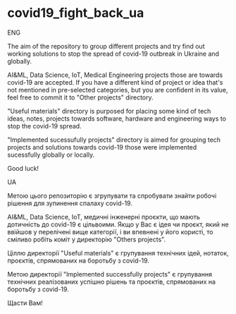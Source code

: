 # covid19_fight_back_ua

ENG

The aim of the repository to group different projects and try find out working solutions to stop the spread of covid-19 outbreak in Ukraine and globally.

AI&ML, Data Science, IoT, Medical Engineering projects those are towards covid-19 are accepted. If you have a different kind of project or idea that's not mentioned in pre-selected categories, but you are confident in its value, feel free to commit it to "Other projects" directory.

"Useful materials" directory is purposed for placing some kind of tech ideas, notes, projects towards software, hardware and engineering ways to stop the covid-19 spread.

"Implemented sucessufully projects" directory is aimed for grouping tech projects and solutions towards covid-19 those were implemented sucessfully globally or locally.

Good luck!

UA

Метою цього репозиторію є згрупувати та спробувати знайти робочі рішення для зупинення спалаху covid-19.

AI&ML, Data Science, IoT, медичні інженерні проєкти, що мають дотичність до covid-19 є цільвоими. Якщо у Вас є ідея чи проєкт, який не ввійшов у перелічені вище категорії, і ви впевнені у його користі, то сміливо робіть коміт у директорію "Others projects".

Ціллю директорії "Useful materials" є групування технічних ідей, нотаток, проєктів, спрямованих на боротьбу з covid-19.

Метою директорії "Implemented successfully projects" є групування технічних реалізованих успішно рішень та проєктів, спрямованих на боротьбу з covid-19.

Щасти Вам!
